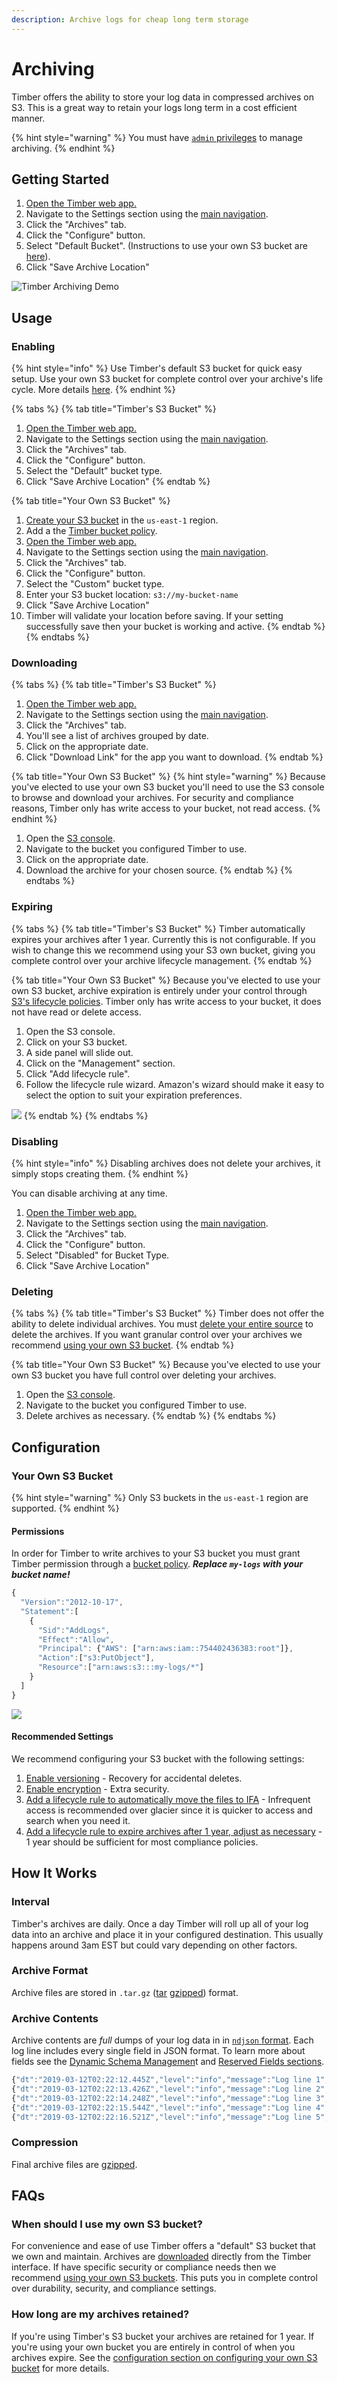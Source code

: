 ```yaml
---
description: Archive logs for cheap long term storage
---
```


# Archiving

Timber offers the ability to store your log data in compressed archives on S3. This is a great way to retain your logs long term in a cost efficient manner.

{% hint style="warning" %}
You must have [`admin` privileges](account-management/role-based-access-control.md#permissions) to manage archiving.
{% endhint %}

## Getting Started

1. [Open the Timber web app.](https://app.timber.io)
2. Navigate to the Settings section using the [main navigation](../clients/web-app/#2-main-navigation).
3. Click the "Archives" tab.
4. Click the "Configure" button.
5. Select "Default Bucket". \(Instructions to use your own S3 bucket are [here](archiving.md#enabling)\).
6. Click "Save Archive Location"

![Timber Archiving Demo](../.gitbook/assets/archiving.gif)

## Usage

### Enabling

{% hint style="info" %}
Use Timber's default S3 bucket for quick easy setup. Use your own S3 bucket for complete control over your archive's life cycle. More details [here](archiving.md#when-should-i-use-my-own-s3-bucket).
{% endhint %}

{% tabs %}
{% tab title="Timber\'s S3 Bucket" %}
1. [Open the Timber web app.](https://app.timber.io)
2. Navigate to the Settings section using the [main navigation](../clients/web-app/#2-main-navigation).
3. Click the "Archives" tab.
4. Click the "Configure" button.
5. Select the "Default" bucket type.
6. Click "Save Archive Location"
{% endtab %}

{% tab title="Your Own S3 Bucket" %}
1. [Create your S3 bucket](https://docs.aws.amazon.com/AmazonS3/latest/gsg/CreatingABucket.html) in the `us-east-1` region.
2. Add a the [Timber bucket policy](archiving.md#permissions).
3. [Open the Timber web app.](https://app.timber.io)
4. Navigate to the Settings section using the [main navigation](../clients/web-app/#2-main-navigation).
5. Click the "Archives" tab.
6. Click the "Configure" button.
7. Select the "Custom" bucket type.
8. Enter your S3 bucket location: `s3://my-bucket-name`
9. Click "Save Archive Location"
10. Timber will validate your location before saving. If your setting successfully save then your bucket is working and active.
{% endtab %}
{% endtabs %}

### Downloading

{% tabs %}
{% tab title="Timber\'s S3 Bucket" %}
1. [Open the Timber web app.](https://app.timber.io)
2. Navigate to the Settings section using the [main navigation](../clients/web-app/#2-main-navigation).
3. Click the "Archives" tab.
4. You'll see a list of archives grouped by date.
5. Click on the appropriate date.
6. Click "Download Link" for the app you want to download.
{% endtab %}

{% tab title="Your Own S3 Bucket" %}
{% hint style="warning" %}
Because you've elected to use your own S3 bucket you'll need to use the S3 console to browse and download your archives. For security and compliance reasons, Timber only has write access to your bucket, not read access.
{% endhint %}

1. Open the [S3 console](https://s3.console.aws.amazon.com/s3/home?region=us-east-1).
2. Navigate to the bucket you configured Timber to use.
3. Click on the appropriate date.
4. Download the archive for your chosen source.
{% endtab %}
{% endtabs %}

### Expiring

{% tabs %}
{% tab title="Timber\'s S3 Bucket" %}
Timber automatically expires your archives after 1 year. Currently this is not configurable. If you wish to change this we recommend using your S3 own bucket, giving you complete control over your archive lifecycle management.
{% endtab %}

{% tab title="Your Own S3 Bucket" %}
Because you've elected to use your own S3 bucket, archive expiration is entirely under your control through [S3's lifecycle policies](https://docs.aws.amazon.com/AmazonS3/latest/dev/object-lifecycle-mgmt.html). Timber only has write access to your bucket, it does not have read or delete access. 

1. Open the S3 console.
2. Click on your S3 bucket.
3. A side panel will slide out.
4. Click on the "Management" section.
5. Click "Add lifecycle rule".
6. Follow the lifecycle rule wizard. Amazon's wizard should make it easy to select the option to suit your expiration preferences.

![](../.gitbook/assets/s3-expiration.gif)
{% endtab %}
{% endtabs %}

### Disabling

{% hint style="info" %}
Disabling archives does not delete your archives, it simply stops creating them.
{% endhint %}

You can disable archiving at any time.

1. [Open the Timber web app.](https://app.timber.io)
2. Navigate to the Settings section using the [main navigation](../clients/web-app/#2-main-navigation).
3. Click the "Archives" tab.
4. Click the "Configure" button.
5. Select "Disabled" for Bucket Type.
6. Click "Save Archive Location"

### Deleting

{% tabs %}
{% tab title="Timber\'s S3 Bucket" %}
Timber does not offer the ability to delete individual archives. You must [delete your entire source](source-management.md#deleting) to delete the archives. If you want granular control over your archives we recommend [using your own S3 bucket](archiving.md#enabling).
{% endtab %}

{% tab title="Your Own S3 Bucket" %}
Because you've elected to use your own S3 bucket you have full control over deleting your archives.

1. Open the [S3 console](https://s3.console.aws.amazon.com/s3/home?region=us-east-1).
2. Navigate to the bucket you configured Timber to use.
3. Delete archives as necessary.
{% endtab %}
{% endtabs %}

## Configuration

### Your Own S3 Bucket

{% hint style="warning" %}
Only S3 buckets in the `us-east-1` region are supported.
{% endhint %}

#### Permissions

In order for Timber to write archives to your S3 bucket you must grant Timber permission through a [bucket policy](https://docs.aws.amazon.com/AmazonS3/latest/dev/using-iam-policies.html). _**Replace `my-logs` with your bucket name!**_

```javascript
{
  "Version":"2012-10-17",
  "Statement":[
    {
      "Sid":"AddLogs",
      "Effect":"Allow",
      "Principal": {"AWS": ["arn:aws:iam::754402436383:root"]},
      "Action":["s3:PutObject"],
      "Resource":["arn:aws:s3:::my-logs/*"]
    }
  ]
}
```

![](../.gitbook/assets/archiving-s3-bucket.gif)

#### Recommended Settings

We recommend configuring your S3 bucket with the following settings:

1. [Enable versioning](https://docs.aws.amazon.com/AmazonS3/latest/dev/Versioning.html) - Recovery for accidental deletes.
2. [Enable encryption](https://docs.aws.amazon.com/AmazonS3/latest/dev/UsingEncryption.html) - Extra security.
3. [Add a lifecycle rule to automatically move the files to IFA](https://docs.aws.amazon.com/AmazonS3/latest/dev/object-lifecycle-mgmt.html) - Infrequent access is recommended over glacier since it is quicker to access and search when you need it.
4. [Add a lifecycle rule to expire archives after 1 year, adjust as necessary](https://docs.aws.amazon.com/AmazonS3/latest/dev/object-lifecycle-mgmt.html) - 1 year should be sufficient for most compliance policies.

## How It Works

### Interval

Timber's archives are daily. Once a day Timber will roll up all of your log data into an archive and place it in your configured destination. This usually happens around 3am EST but could vary depending on other factors.

### Archive Format

Archive files are stored in `.tar.gz` \([tar](https://en.wikipedia.org/wiki/Tar_%28computing%29) [gzipped](https://en.wikipedia.org/wiki/Gzip)\) format.

### Archive Contents

Archive contents are _full_ dumps of your log data in in [`ndjson` format](http://ndjson.org/). Each log line includes every single field in JSON format. To learn more about fields see the [Dynamic Schema Managemen](../under-the-hood/schema-maintenance.md)t and [Reserved Fields sections](../under-the-hood/log-processing.md#reserved-fields).

```javascript
{"dt":"2019-03-12T02:22:12.445Z","level":"info","message":"Log line 1","context":{"system":{"host":"my.host.com"}}}
{"dt":"2019-03-12T02:22:13.426Z","level":"info","message":"Log line 2","context":{"system":{"host":"my.host.com"}}}
{"dt":"2019-03-12T02:22:14.248Z","level":"info","message":"Log line 3","context":{"system":{"host":"my.host.com"}}}
{"dt":"2019-03-12T02:22:15.544Z","level":"info","message":"Log line 4","context":{"system":{"host":"my.host.com"}}}
{"dt":"2019-03-12T02:22:16.521Z","level":"info","message":"Log line 5","context":{"system":{"host":"my.host.com"}}}
```

### Compression

Final archive files are [gzipped](https://en.wikipedia.org/wiki/Gzip).

## FAQs

### When should I use my own S3 bucket?

For convenience and ease of use Timber offers a "default" S3 bucket that we own and maintain. Archives are [downloaded](archiving.md#downloading-archives) directly from the Timber interface. If have specific security or compliance needs then we recommend [using your own S3 buckets](archiving.md#enabling). This puts you in complete control over durability, security, and compliance settings.

### How long are my archives retained?

If you're using Timber's S3 bucket your archives are retained for 1 year. If you're using your own bucket you are entirely in control of when you archives expire. See the [configuration section on configuring your own S3 bucket](archiving.md#own-s3-bucket) for more details.

